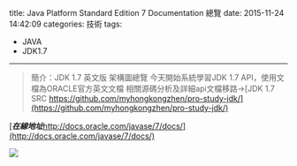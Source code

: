 title: Java Platform Standard Edition 7 Documentation 總覽
date: 2015-11-24 14:42:09
categories: 技術
tags:
- JAVA
- JDK1.7
---

> 簡介：JDK 1.7 英文版 架構圖總覽
> 今天開始系統學習JDK 1.7 API，使用文檔為ORACLE官方英文文檔
> 相關源碼分析及詳細api文檔移路→[JDK 1.7 SRC https://github.com/myhongkongzhen/pro-study-jdk/](https://github.com/myhongkongzhen/pro-study-jdk/)

<!--more-->  

 [***在線地址***http://docs.oracle.com/javase/7/docs/](http://docs.oracle.com/javase/7/docs/)

<img src="/images/JDK/2015-11-24_0001.jpg"  />

